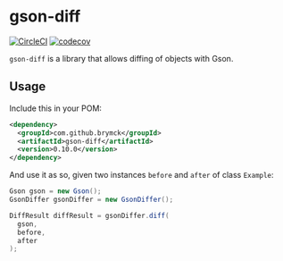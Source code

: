 gson-diff
===============

[![CircleCI](https://circleci.com/gh/brymck/gson-diff.svg?style=svg)](https://circleci.com/gh/brymck/gson-diff)
[![codecov](https://codecov.io/gh/brymck/gson-diff/branch/master/graph/badge.svg)](https://codecov.io/gh/brymck/gson-diff)

`gson-diff` is a library that allows diffing of objects with Gson.

Usage
-----

Include this in your POM:

```xml
<dependency>
  <groupId>com.github.brymck</groupId>
  <artifactId>gson-diff</artifactId>
  <version>0.10.0</version>
</dependency>
```

And use it as so, given two instances `before` and `after` of class `Example`:

```java
Gson gson = new Gson();
GsonDiffer gsonDiffer = new GsonDiffer();

DiffResult diffResult = gsonDiffer.diff(
  gson,
  before,
  after
);
```
